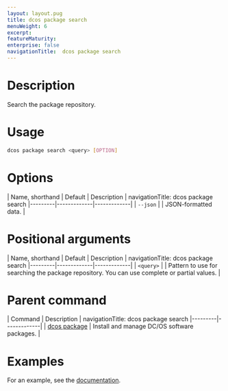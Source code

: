 ```yaml
---
layout: layout.pug
title: dcos package search
menuWeight: 6
excerpt:
featureMaturity:
enterprise: false
navigationTitle:  dcos package search
---
```


<!-- This source repo for this topic is https://github.com/dcos/dcos-docs -->


# Description
Search the package repository.

# Usage

```bash
dcos package search <query> [OPTION]
```

# Options

| Name, shorthand | Default | Description |
navigationTitle:  dcos package search
|---------|-------------|-------------|
| `--json`   |             |  JSON-formatted data. |

# Positional arguments

| Name, shorthand | Default | Description |
navigationTitle:  dcos package search
|---------|-------------|-------------|
| `<query>`   |             |  Pattern to use for searching the package repository.  You can use complete or partial values. |
        
# Parent command

| Command | Description |
navigationTitle:  dcos package search
|---------|-------------|
| [dcos package](/docs/1.9/cli/command-reference/dcos-package/)   | Install and manage DC/OS software packages. |

# Examples

For an example, see the [documentation](/docs/1.9/administering-clusters/repo/).

